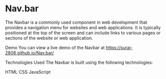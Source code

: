 # Nav.bar

The Navbar is a commonly used component in web development that provides a navigation menu for websites and web applications. It is typically positioned at the top of the screen and can include links to various pages or sections of the website or web application.

Demo
You can view a live demo of the Navbar at https://suraj-2808.github.io/Nav.bar/

Technologies Used
The Navbar is built using the following technologies:

HTML
CSS
JavaScript
